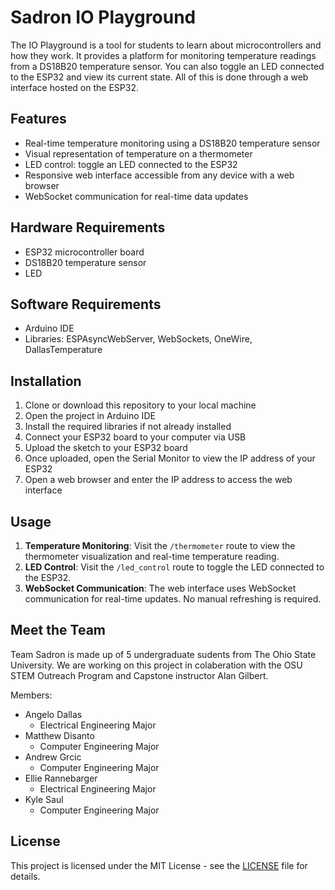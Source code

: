 # Sadron IO Playground

The IO Playground is a tool for students to learn about microcontrollers and how they work. It provides a platform for monitoring temperature readings from a DS18B20 temperature sensor. You can also toggle an LED connected to the ESP32 and view its current state. All of this is done through a web interface hosted on the ESP32.

## Features

- Real-time temperature monitoring using a DS18B20 temperature sensor
- Visual representation of temperature on a thermometer
- LED control: toggle an LED connected to the ESP32
- Responsive web interface accessible from any device with a web browser
- WebSocket communication for real-time data updates

## Hardware Requirements

- ESP32 microcontroller board
- DS18B20 temperature sensor
- LED

## Software Requirements

- Arduino IDE
- Libraries: ESPAsyncWebServer, WebSockets, OneWire, DallasTemperature

## Installation

1. Clone or download this repository to your local machine
2. Open the project in Arduino IDE
3. Install the required libraries if not already installed
4. Connect your ESP32 board to your computer via USB
5. Upload the sketch to your ESP32 board
6. Once uploaded, open the Serial Monitor to view the IP address of your ESP32
7. Open a web browser and enter the IP address to access the web interface

## Usage

1. **Temperature Monitoring**: Visit the `/thermometer` route to view the thermometer visualization and real-time temperature reading.
2. **LED Control**: Visit the `/led_control` route to toggle the LED connected to the ESP32.
3. **WebSocket Communication**: The web interface uses WebSocket communication for real-time updates. No manual refreshing is required.

## Meet the Team

Team Sadron is made up of 5 undergraduate sudents from The Ohio State University. We are working on this project in colaberation with the OSU STEM Outreach Program and Capstone instructor Alan Gilbert.

Members:
- Angelo Dallas
	- Electrical Engineering Major
- Matthew Disanto
	- Computer Engineering Major
- Andrew Grcic
	- Computer Engineering Major
- Ellie Rannebarger
	- Electrical Engineering Major
- Kyle Saul
	- Computer Engineering Major

## License

This project is licensed under the MIT License - see the [LICENSE](LICENSE.txt) file for details.
